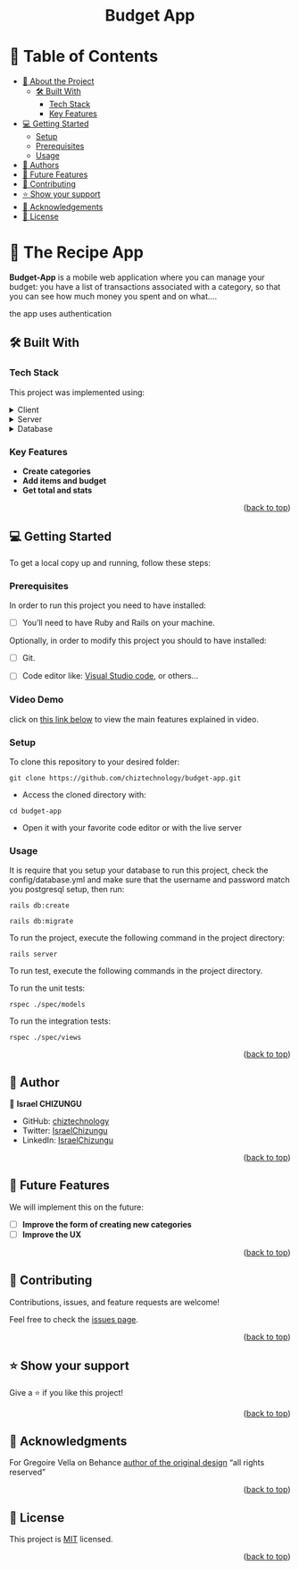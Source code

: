 <a name="readme-top"></a>

<div align="center">
  <h1><b>Budget App</b></h1>

</div>

<!-- TABLE OF CONTENTS -->

# 📗 Table of Contents

- [📖 About the Project](#about-project)
  - [🛠 Built With](#built-with)
    - [Tech Stack](#tech-stack)
    - [Key Features](#key-features)
- [💻 Getting Started](#getting-started)
  - [Setup](#setup)
  - [Prerequisites](#prerequisites)
  - [Usage](#usage)
- [👥 Authors](#authors)
- [🔭 Future Features](#future-features)
- [🤝 Contributing](#contributing)
- [⭐️ Show your support](#support)
- [🙏 Acknowledgements](#acknowledgements)
- [📝 License](#license)

# 📖 The Recipe App <a name="about-project"></a>

 **Budget-App** is a mobile web application where you can manage your budget: you have a list of transactions associated with a category, so that you can see how much money you spent and on what....

 the app uses authentication

## 🛠 Built With <a name="built-with"></a>

### Tech Stack <a name="tech-stack"></a>

This project was implemented using:

<details>
  <summary>Client</summary>
  <ul>
    <li><a href="https://reactjs.org/">React.js</a></li>
  </ul>
</details>

<details>
  <summary>Server</summary>
  <ul>
    <li><a href="https://rubyonrails.org/">Ruby on Rails</a></li>
  </ul>
</details>

<details>
<summary>Database</summary>
  <ul>
    <li><a href="https://www.postgresql.org/">PostgreSQL</a></li>
  </ul>
</details>

### Key Features <a name="key-features"></a>

- **Create categories**
- **Add items and budget**
- **Get total and stats**

<p align="right">(<a href="#readme-top">back to top</a>)</p>

## 💻 Getting Started <a name="getting-started"></a>

To get a local copy up and running, follow these steps:

### Prerequisites

In order to run this project you need to have installed:

- [ ] You’ll need to have Ruby and Rails on your machine.

Optionally, in order to modify this project you should to have installed:

- [ ] Git.

- [ ] Code editor like: [Visual Studio code](https://code.visualstudio.com/), or others...

### Video Demo

click on [this link below](https://www.loom.com/share/d164bd5894e0469fb189634ee7cc8fb6) to view the main features explained in video.

### Setup

To clone this repository to your desired folder:

```console
git clone https://github.com/chiztechnology/budget-app.git
```

- Access the cloned directory with:

```console
cd budget-app
```

- Open it with your favorite code editor or with the live server

### Usage

It is require that you setup your database to run this project, check the config/database.yml and make sure that the username and password match you postgresql setup, then run:

```console
rails db:create
```

```console
rails db:migrate
```

To run the project, execute the following command in the project directory:

```console
rails server
```

To run test, execute the following commands in the project directory.

To run the unit tests:

  ```console
  rspec ./spec/models 
  ```
To run the integration tests:

  ```console
  rspec ./spec/views
  ```

<p align="right">(<a href="#readme-top">back to top</a>)</p>


## 👥 Author <a name="authors"></a>

👤 **Israel CHIZUNGU**

- GitHub: [chiztechnology](https://github.com/chiztechnology)
- Twitter: [IsraelChizungu](https://twitter.com/IsraelChizungu)
- LinkedIn: [IsraelChizungu](https://www.linkedin.com/in/israelchizungu/)


<p align="right">(<a href="#readme-top">back to top</a>)</p>

## 🔭 Future Features <a name="future-features"></a>

We will implement this on the future:

- [ ] **Improve the form of creating new categories**
- [ ] **Improve the UX**

<p align="right">(<a href="#readme-top">back to top</a>)</p>

## 🤝 Contributing <a name="contributing"></a>

Contributions, issues, and feature requests are welcome!

Feel free to check the [issues page](https://github.com/HunterX-7/Recipe-App/issues).

<p align="right">(<a href="#readme-top">back to top</a>)</p>

## ⭐️ Show your support <a name="support"></a>

Give a ⭐️ if you like this project!

<p align="right">(<a href="#readme-top">back to top</a>)</p>

<!-- ACKNOWLEDGEMENTS -->

## 🙏 Acknowledgments <a name="acknowledgements"></a>

 For Gregoire Vella on Behance [author of the original design](https://www.behance.net/gallery/19759151/Snapscan-iOs-design-and-branding?tracking_source=)  “all rights reserved”

<p align="right">(<a href="#readme-top">back to top</a>)</p>


## 📝 License <a name="license"></a>

This project is [MIT](./LICENSE) licensed.

<p align="right">(<a href="#readme-top">back to top</a>)
